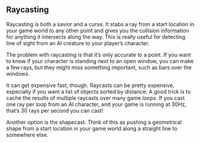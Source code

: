 ## Raycasting

Raycasting is both a savior and a curse. It stabs a ray from a start location in your game world to any other point and gives you the collision information for anything it intersects along the way. This is really useful for detecting line of sight from an AI creature to your player’s character.

The problem with raycasting is that it’s only accurate to a point. If you want to know if your character is standing next to an open window, you can make a few rays, but they might miss something important, such as bars over the windows.

It can get expensive fast, though. Raycasts can be pretty expensive, especially if you want a list of objects sorted by distance. A good trick is to cache the results of multiple raycasts over many game loops. If you cast one ray per loop from an AI character, and your game is running at 30Hz, that’s 30 rays per second you can cast!

Another option is the shapecast. Think of this as pushing a geometrical shape from a start location in your game world along a straight line to somewhere else.
